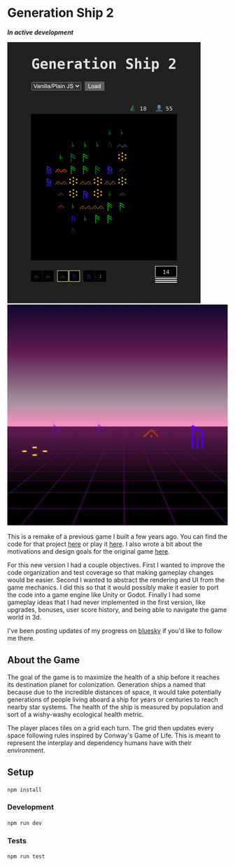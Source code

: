 # Generation Ship 2

***In active development***

![Screenshot of vanilla JS gameplay. Its meant to evoke Dwarf Fortress.](public/Screenshot.png)
![Screenshot of a version that uses game modules to render a CSS 3D flying demo. The style is meant to be vaporwave-y.](public/vaporwave.png)

This is a remake of a previous game I built a few years ago. You can find the code for that project [here](https://github.com/andrewlaskey/generation-ship) or play it [here](https://generation-ship.vercel.app/). I also wrote a bit about the motivations and design goals for the original game [here](https://www.andrewlaskey.com/Andrew-Laskey-8f215a2f56104b2dae16c6d7f534f041?p=5135555e41824b7fbcbab09d3d68f332&pm=s).

For this new version I had a couple objectives. First I wanted to improve the code organization and test coverage so that making gameplay changes would be easier. Second I wanted to abstract the rendering and UI from the game mechanics. I did this so that it would possibly make it easier to port the code into a game engine like Unity or Godot. Finally I had some gameplay ideas that I had never implemented in the first version, like upgrades, bonuses, user score history, and being able to navigate the game world in 3d.

I've been posting updates of my progress on [bluesky](https://bsky.app/profile/andrewlaskey.bsky.social) if you'd like to follow me there.

## About the Game

The goal of the game is to maximize the health of a ship before it reaches its destination planet for colonization. Generation ships a named that because due to the incredible distances of space, it would take potentially generations of people living aboard a ship for years or centuries to reach nearby star systems. The health of the ship is measured by population and sort of a wishy-washy ecological health metric.

The player places tiles on a grid each turn. The grid then updates every space following rules inspired by Conway's Game of Life. This is meant to represent the interplay and dependency humans have with their environment.

## Setup

`npm install`

### Development

`npm run dev`

### Tests

`npm run test`